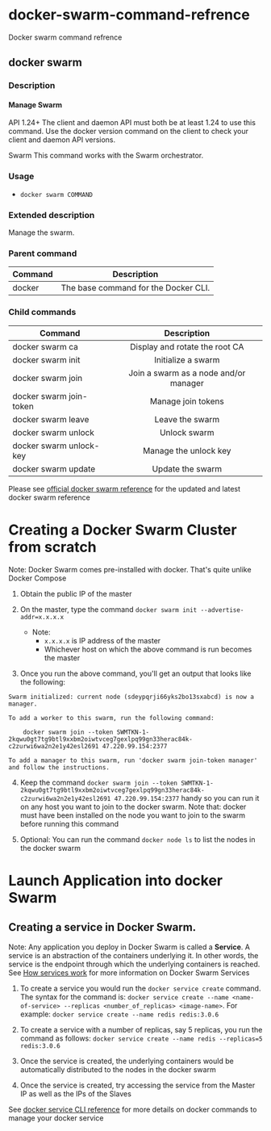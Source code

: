 # docker-swarm-command-refrence
Docker swarm command refrence

## docker swarm

### Description
#### Manage Swarm

API 1.24+  The client and daemon API must both be at least 1.24 to use this command. Use the docker version command on the client to check your client and daemon API versions.

Swarm This command works with the Swarm orchestrator.

### Usage
- `docker swarm COMMAND`

### Extended description

Manage the swarm.

### Parent command
| Command       | Description                          | 
| ------------- |:------------------------------------:| 
| docker        | The base command for the Docker CLI. | 

### Child commands
| Command       | Description                          | 
| ------------- |:------------------------------------:| 
| docker swarm ca | Display and rotate the root CA | 
| docker swarm init      | Initialize a swarm      | 
| docker swarm join | 	Join a swarm as a node and/or manager    | 
| docker swarm join-token | Manage join tokens | 
| docker swarm leave    | Leave the swarm      | 
| docker swarm unlock	| Unlock swarm |
| docker swarm unlock-key |	Manage the unlock key |
| docker swarm update | Update the swarm |

Please see [official docker swarm reference](https://docs.docker.com/engine/reference/commandline/swarm/) for the updated and latest docker swarm reference


# Creating a Docker Swarm Cluster from scratch

Note: Docker Swarm comes pre-installed with docker. That's quite unlike Docker Compose

1. Obtain the public IP of the master

2. On the master, type the command `docker swarm init --advertise-addr=x.x.x.x`
    - Note: 
      - `x.x.x.x` is IP address of the master
      - Whichever host on which the above command is run becomes the master

3. Once you run the above command, you'll get an output that looks like the following:

```
Swarm initialized: current node (sdeypqrji66yks2bo13sxabcd) is now a manager.

To add a worker to this swarm, run the following command:

    docker swarm join --token SWMTKN-1-2kqwu0gt7tg9btl9xxbm2oiwtvceg7gexlpq99gn33herac84k-c2zurwi6wa2n2e1y42esl2691 47.220.99.154:2377

To add a manager to this swarm, run 'docker swarm join-token manager' and follow the instructions.
```

4. Keep the command `docker swarm join --token SWMTKN-1-2kqwu0gt7tg9btl9xxbm2oiwtvceg7gexlpq99gn33herac84k-c2zurwi6wa2n2e1y42esl2691 47.220.99.154:2377` handy so you can run it on any host you want to join to the docker swarm. Note that: docker must have been installed on the node you want to join to the swarm before running this command


5. Optional: You can run the command `docker node ls` to list the nodes in the docker swarm


# Launch Application into docker Swarm

## Creating a service in Docker Swarm.

Note: Any application you deploy in Docker Swarm is called a **Service**. A service is an abstraction of the containers underlying it. In other words, the service is the endpoint through which the underlying containers is reached. See [How services work](https://docs.docker.com/engine/swarm/how-swarm-mode-works/services/) for more information on Docker Swarm Services

1. To create a service you would run the `docker service create` command. The syntax for the command is: `docker service create --name <name-of-service> --replicas <number_of_replicas> <image-name>`. For example: `docker service create --name redis redis:3.0.6`

2. To create a service with a number of replicas, say 5 replicas, you run the command as follows: `docker service create --name redis --replicas=5 redis:3.0.6`

3. Once the service is created, the underlying containers would be automatically distributed to the nodes in the docker swarm

4. Once the service is created, try accessing the service from the Master IP as well as the IPs of the Slaves

See [docker service CLI reference](https://docs.docker.com/engine/reference/commandline/service/) for more details on docker commands to manage your docker service
